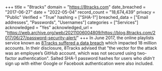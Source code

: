 +++
title = "8tracks"
domain = "https://8tracks.com"
date_breached = "2017-06-27"
date = "2022-05-04"
record_count = "18,674,439"
privacy = "Public"
Verified = "True"
hashing = ["SHA-1"]
breached_data = ["Email addresses", "Passwords", "Usernames"]
categories = ["Services"]
acknowledged = "Yes"
acknowledged_url = "https://web.archive.org/web/20211006004809/https://blog.8tracks.com/2017/06/27/password-security-alert/"
+++
In June 2017, the online playlists service known as <a href="https://blog.8tracks.com/2017/06/27/password-security-alert/" target="_blank" rel="noopener">8Tracks suffered a data breach</a> which impacted 18 million accounts. In their disclosure, 8Tracks advised that &quot;the vector for the attack was an employee’s GitHub account, which was not secured using two-factor authentication&quot;. Salted SHA-1 password hashes for users who <em>didn't</em> sign up with either Google or Facebook authentication were also included.
